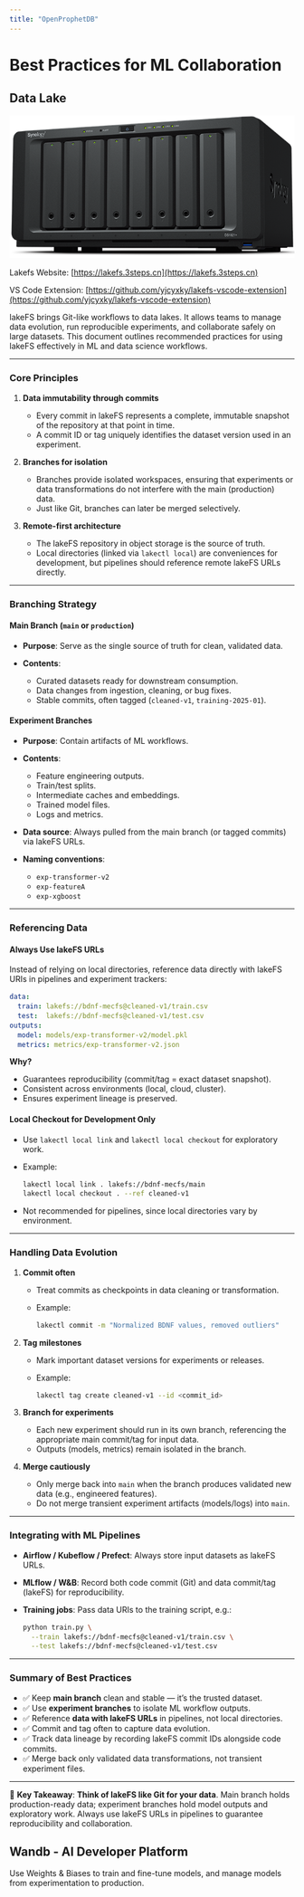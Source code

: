 ```yaml
---
title: "OpenProphetDB"
---
```


# Best Practices for ML Collaboration

## Data Lake

![lakeFS](/assets/images/nas.png)

Lakefs Website: [https://lakefs.3steps.cn](https://lakefs.3steps.cn)

VS Code Extension: [https://github.com/yjcyxky/lakefs-vscode-extension](https://github.com/yjcyxky/lakefs-vscode-extension)

lakeFS brings Git-like workflows to data lakes. It allows teams to manage data evolution, run reproducible experiments, and collaborate safely on large datasets. This document outlines recommended practices for using lakeFS effectively in ML and data science workflows.

---

### Core Principles

1. **Data immutability through commits**

   * Every commit in lakeFS represents a complete, immutable snapshot of the repository at that point in time.
   * A commit ID or tag uniquely identifies the dataset version used in an experiment.

2. **Branches for isolation**

   * Branches provide isolated workspaces, ensuring that experiments or data transformations do not interfere with the main (production) data.
   * Just like Git, branches can later be merged selectively.

3. **Remote-first architecture**

   * The lakeFS repository in object storage is the source of truth.
   * Local directories (linked via `lakectl local`) are conveniences for development, but pipelines should reference remote lakeFS URLs directly.

---

### Branching Strategy

#### Main Branch (`main` or `production`)

* **Purpose**: Serve as the single source of truth for clean, validated data.
* **Contents**:

  * Curated datasets ready for downstream consumption.
  * Data changes from ingestion, cleaning, or bug fixes.
  * Stable commits, often tagged (`cleaned-v1`, `training-2025-01`).

#### Experiment Branches

* **Purpose**: Contain artifacts of ML workflows.
* **Contents**:

  * Feature engineering outputs.
  * Train/test splits.
  * Intermediate caches and embeddings.
  * Trained model files.
  * Logs and metrics.
* **Data source**: Always pulled from the main branch (or tagged commits) via lakeFS URLs.
* **Naming conventions**:

  * `exp-transformer-v2`
  * `exp-featureA`
  * `exp-xgboost`

---

### Referencing Data

#### Always Use lakeFS URLs

Instead of relying on local directories, reference data directly with lakeFS URIs in pipelines and experiment trackers:

```yaml
data:
  train: lakefs://bdnf-mecfs@cleaned-v1/train.csv
  test:  lakefs://bdnf-mecfs@cleaned-v1/test.csv
outputs:
  model: models/exp-transformer-v2/model.pkl
  metrics: metrics/exp-transformer-v2.json
```

**Why?**

* Guarantees reproducibility (commit/tag = exact dataset snapshot).
* Consistent across environments (local, cloud, cluster).
* Ensures experiment lineage is preserved.

#### Local Checkout for Development Only

* Use `lakectl local link` and `lakectl local checkout` for exploratory work.
* Example:

  ```bash
  lakectl local link . lakefs://bdnf-mecfs/main
  lakectl local checkout . --ref cleaned-v1
  ```
* Not recommended for pipelines, since local directories vary by environment.

---

### Handling Data Evolution

1. **Commit often**

   * Treat commits as checkpoints in data cleaning or transformation.
   * Example:

     ```bash
     lakectl commit -m "Normalized BDNF values, removed outliers"
     ```

2. **Tag milestones**

   * Mark important dataset versions for experiments or releases.
   * Example:

     ```bash
     lakectl tag create cleaned-v1 --id <commit_id>
     ```

3. **Branch for experiments**

   * Each new experiment should run in its own branch, referencing the appropriate main commit/tag for input data.
   * Outputs (models, metrics) remain isolated in the branch.

4. **Merge cautiously**

   * Only merge back into `main` when the branch produces validated new data (e.g., engineered features).
   * Do not merge transient experiment artifacts (models/logs) into `main`.

---

### Integrating with ML Pipelines

* **Airflow / Kubeflow / Prefect**: Always store input datasets as lakeFS URLs.
* **MLflow / W\&B**: Record both code commit (Git) and data commit/tag (lakeFS) for reproducibility.
* **Training jobs**: Pass data URIs to the training script, e.g.:

  ```bash
  python train.py \
    --train lakefs://bdnf-mecfs@cleaned-v1/train.csv \
    --test lakefs://bdnf-mecfs@cleaned-v1/test.csv
  ```

---

### Summary of Best Practices

* ✅ Keep **main branch** clean and stable — it’s the trusted dataset.
* ✅ Use **experiment branches** to isolate ML workflow outputs.
* ✅ Reference **data with lakeFS URLs** in pipelines, not local directories.
* ✅ Commit and tag often to capture data evolution.
* ✅ Track data lineage by recording lakeFS commit IDs alongside code commits.
* ✅ Merge back only validated data transformations, not transient experiment files.

---

📌 **Key Takeaway**:
**Think of lakeFS like Git for your data**. Main branch holds production-ready data; experiment branches hold model outputs and exploratory work. Always use lakeFS URLs in pipelines to guarantee reproducibility and collaboration.


## Wandb - AI Developer Platform

Use Weights & Biases to train and fine-tune models, and manage models from experimentation to production.